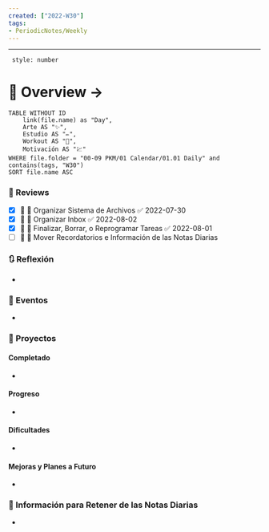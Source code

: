 ```yaml
---
created: ["2022-W30"]
tags: 
- PeriodicNotes/Weekly
---
```

___
```toc
 style: number
```
# 🌌 Overview -> 
```dataview
TABLE WITHOUT ID
	link(file.name) as "Day",
	Arte AS "✨",
	Estudio AS "✏️",
	Workout AS "💪",
	Motivación AS "💹"
WHERE file.folder = "00-09 PKM/01 Calendar/01.01 Daily" and contains(tags, "W30")
SORT file.name ASC
```

### 📑 Reviews
- [x] 📅  🔼 Organizar Sistema de Archivos ✅ 2022-07-30
- [x] 📅  🔼 Organizar Inbox ✅ 2022-08-02
- [x] 📅  🔼 Finalizar, Borrar, o Reprogramar Tareas ✅ 2022-08-01
- [ ]  📅  🔼 Mover Recordatorios e Información de las Notas Diarias

### 🔃 Reflexión
- 
### 📜 Eventos
- 
### 📃 Proyectos
#### **Completado**
- 
#### **Progreso**
- 
#### **Dificultades**
- 
#### **Mejoras y Planes a Futuro**
- 
### 💾 Información para Retener de las Notas Diarias
- 